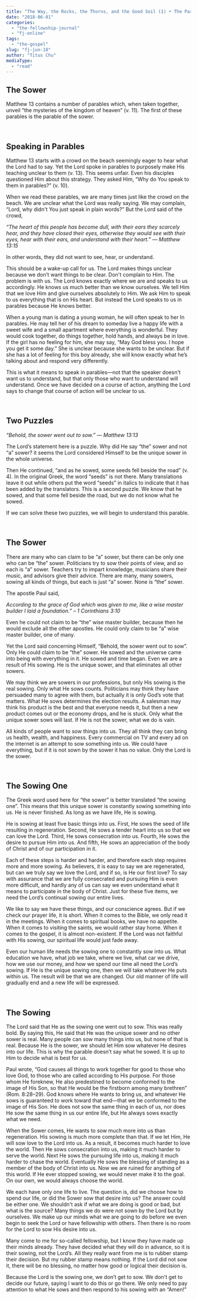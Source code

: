 ```yaml
---
title: "The Way, the Rocks, the Thorns, and the Good Soil (1) • The Parables of Matthew 13 (2)"
date: "2018-06-01"
categories: 
  - "the-fellowship-journal"
  - "fj-online"
tags: 
  - "the-gospel"
slug: "fj-jun-18"
author: "Titus Chu"
mediaType: 
  - "read"
---
```


## The Sower

Matthew 13 contains a number of parables which, when taken together, unveil “the mysteries of the kingdom of heaven” (v. 11). The first of these parables is the parable of the sower.

 

## Speaking in Parables

Matthew 13 starts with a crowd on the beach seemingly eager to hear what the Lord had to say. Yet the Lord spoke in parables to purposely make His teaching unclear to them (v. 13). This seems unfair. Even his disciples questioned Him about this strategy. They asked Him, “Why do You speak to them in parables?” (v. 10).

When we read these parables, we are many times just like the crowd on the beach. We are unclear what the Lord was really saying. We may complain, “Lord, why didn't You just speak in plain words?” But the Lord said of the crowd,

_“The heart of this people has become dull, with their ears they scarcely hear, and they have closed their eyes, otherwise they would see with their eyes, hear with their ears, and understand with their heart.”_ _— Matthew 13:15_

In other words, they did not want to see, hear, or understand.

This should be a wake-up call for us. The Lord makes things unclear because we don’t want things to be clear. Don't complain to Him. The problem is with us. The Lord knows exactly where we are and speaks to us accordingly. He knows us much better than we know ourselves. We tell Him that we love Him and give ourselves absolutely to Him. We ask Him to speak to us everything that is on His heart. But instead the Lord speaks to us in parables because He knows better.

When a young man is dating a young woman, he will often speak to her In parables. He may tell her of his dream to someday live a happy life with a sweet wife and a small apartment where everything is wonderful. They would cook together, do things together, hold hands, and always be in love. If the girl has no feeling for him, she may say, “May God bless you. I hope you get it some day.” She is unclear because she wants to be unclear. But if she has a lot of feeling for this boy already, she will know exactly what he’s talking about and respond very differently.

This is what it means to speak in parables—not that the speaker doesn't want us to understand, but that only those who want to understand will understand. Once we have decided on a course of action, anything the Lord says to change that course of action will be unclear to us.

 

## Two Puzzles

_“Behold, the sower went out to sow.”_ _— Matthew 13:13_

The Lord’s statement here is a puzzle. Why did He say “the” sower and not “a” sower? it seems the Lord considered Himself to be the unique sower in the whole universe.

Then He continued, “and as he sowed, some seeds fell beside the road” (v. 4). In the original Greek, the word “seeds” is not there. Many translations leave it out while others put the word “seeds” in italics to indicate that it has been added by the translators. This is a second puzzle. We know that he sowed, and that some fell beside the road, but we do not know what he sowed.

If we can solve these two puzzles, we will begin to understand this parable.

 

## The Sower

There are many who can claim to be “a” sower, but there can be only one who can be “the” sower. Politicians try to sow their points of view, and so each is “a” sower. Teachers try to impart knowledge, musicians share their music, and advisors give their advice. There are many, many sowers, sowing all kinds of things, but each is just “a” sower. None is “the” sower.

The apostle Paul said,

_According to the grace of God which was given to me, like a wise master builder I laid a foundation.”_ _– 1 Corinthians 3:10_

Even he could not claim to be “the” wise master builder, because then he would exclude all the other apostles. He could only claim to be “a” wise master builder, one of many.

Yet the Lord said concerning Himself, “Behold, the sower went out to sow”. Only He could claim to be “the” sower. He sowed and the universe came into being with everything in it. He sowed and time began. Even we are a result of His sowing. He is the unique sower, and that eliminates all other sowers.

We may think we are sowers in our professions, but only His sowing is the real sowing. Only what He sows counts. Politicians may think they have persuaded many to agree with them, but actually it is only God’s vote that matters. What He sows determines the election results. A salesman may think his product is the best and that everyone needs it, but then a new product comes out or the economy drops, and he is stuck. Only what the unique sower sows will last. If He is not the sower, what we do is vain.

All kinds of people want to sow things into us. They all think they can bring us health, wealth, and happiness. Every commercial on TV and every ad on the internet is an attempt to sow something into us. We could have everything, but if it is not sown by the sower it has no value. Only the Lord is the sower.

 

## The Sowing One

The Greek word used here for “the sower” is better translated “the sowing one”. This means that this unique sower is constantly sowing something into us. He is never finished. As long as we have life, He is sowing.

He is sowing at least five basic things into us. First, He sows the seed of life resulting in regeneration. Second, He sows a tender heart into us so that we can love the Lord. Third, He sows consecration into us. Fourth, He sows the desire to pursue Him into us. And fifth, He sows an appreciation of the body of Christ and of our participation in it.

Each of these steps is harder and harder, and therefore each step requires more and more sowing. As believers, it is easy to say we are regenerated, but can we truly say we love the Lord, and if so, is He our first love? To say with assurance that we are fully consecrated and pursuing Him is even more difficult, and hardly any of us can say we even understand what it means to participate in the body of Christ. Just for these five items, we need the Lord’s continual sowing our entire lives.

We like to say we have these things, and our conscience agrees. But if we check our prayer life, it is short. When it comes to the Bible, we only read it in the meetings. When it comes to spiritual books, we have no appetite. When it comes to visiting the saints, we would rather stay home. When it comes to the gospel, it is almost non-existent. If the Lord was not faithful with His sowing, our spiritual life would just fade away.

Even our human life needs the sowing one to constantly sow into us. What education we have, what job we take, where we live, what car we drive, how we use our money, and how we spend our time all need the Lord’s sowing. If He is the unique sowing one, then we will take whatever He puts within us. The result will be that we are changed. Our old manner of life will gradually end and a new life will be expressed.

 

## The Sowing

The Lord said that He as the sowing one went out to sow. This was really bold. By saying this, He said that He was the unique sower and no other sower is real. Many people can sow many things into us, but none of that is real. Because He is the sower, we should let Him sow whatever He desires into our life. This is why the parable doesn’t say what he sowed. It is up to Him to decide what is best for us.

Paul wrote, “God causes all things to work together for good to those who love God, to those who are called according to His purpose. For those whom He foreknew, He also predestined to become conformed to the image of His Son, so that He would be the firstborn among many brethren” (Rom. 8:28–29). God knows where He wants to bring us, and whatever He sows is guaranteed to work toward that end—that we be conformed to the image of His Son. He does not sow the same thing in each of us, nor does He sow the same thing in us our entire life, but He always sows exactly what we need.

When the Sower comes, He wants to sow much more into us than regeneration. His sowing is much more complete than that. If we let Him, He will sow love to the Lord into us. As a result, it becomes much harder to love the world. Then He sows consecration into us, making it much harder to serve the world. Next He sows the pursuing life into us, making it much harder to chase the world. Eventually He sows the blessing of standing as a member of the body of Christ into us. Now we are ruined for anything of this world. If He ever stopped sowing, we would never make it to the goal. On our own, we would always choose the world.

We each have only one life to live. The question is, did we choose how to spend our life, or did the Sower sow that desire into us? The answer could be either one. We shouldn't ask if what we are doing is good or bad, but what is the source? Many things we do were not sown by the Lord but by ourselves. We make up our minds what we are going to do before we even begin to seek the Lord or have fellowship with others. Then there is no room for the Lord to sow His desire into us.

Many come to me for so-called fellowship, but I know they have made up their minds already. They have decided what they will do in advance, so it is their sowing, not the Lord’s. All they really want from me is to rubber stamp their decision. But my rubber stamp means nothing. If the Lord did not sow it, there will be no blessing, no matter how good or logical their decision is.

Because the Lord is the sowing one, we don’t get to sow. We don't get to decide our future, saying I want to do this or go there. We only need to pay attention to what He sows and then respond to his sowing with an “Amen!”
